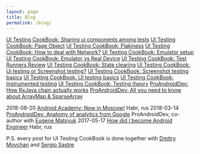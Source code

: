 ```yaml
---
layout: page
title: Blog
permalink: /blog/
---
```




[UI Testing CookBook: Sharing ui components among tests](https://android-ui-testing.github.io/Cookbook/practices/shared_test_components/)
[UI Testing CookBook: Page Object](https://android-ui-testing.github.io/Cookbook/practices/page_object/)
[UI Testing CookBook: Flakiness](https://android-ui-testing.github.io/Cookbook/practices/flakiness/)
[UI Testing CookBook: How to deal with Network?](https://android-ui-testing.github.io/Cookbook/practices/network/)
[UI Testing CookBook: Emulator setup](https://android-ui-testing.github.io/Cookbook/practices/emulator_setup/)
[UI Testing CookBook: Emulator vs Real Device](https://android-ui-testing.github.io/Cookbook/practices/emulator_vs_real_device/)
[UI Testing CookBook: Test Runners Review](https://android-ui-testing.github.io/Cookbook/practices/test_runners_review/)
[UI Testing CookBook: State clearing](https://android-ui-testing.github.io/Cookbook/practices/state_clearing/)
[UI Testing CookBook: Ui testing or Screenshot testing?](https://android-ui-testing.github.io/Cookbook/basics/ui_tests_vs_snapshot_tests/)
[UI Testing CookBook: Screenshot testing basics](https://android-ui-testing.github.io/Cookbook/basics/screenshot_testing/)
[UI Testing CookBook: UI testing basics](https://android-ui-testing.github.io/Cookbook/basics/ui_testing/)
[UI Testing CookBook: Instrumented testing](https://android-ui-testing.github.io/Cookbook/basics/instrumented_testing_basics/)
[UI Testing CookBook: Testing theory](https://android-ui-testing.github.io/Cookbook/basics/testing_theory/)
[ProAndroidDev: How RxJava chain actually works](https://proandroiddev.com/how-rxjava-chain-actually-works-2800692f7e13)
[ProAndroidDev: All you need to know about ArrayMap & SparseArray](https://proandroiddev.com/all-you-need-to-know-about-arraymap-sparsearray-49759c2ecbf9)

2018-08-20 [Android Academy: Now in Moscow!](https://habr.com/ru/post/420573/) Habr, rus
2018-03-14 [ProAndroidDev: Anatomy of analytics from Google](https://proandroiddev.com/anatomy-of-analytics-from-google-e107fff107ab) ProAndroidDev, co-author with [Eugene Matsyuk](https://github.com/matzuk)
2017-05-17 [How did I become Android Engineer](https://habr.com/ru/post/328888/) Habr, rus

P.S. every post for UI Testing CookBook is done together with [Dmitry Movchan](https://github.com/v1sar) and [Sergio Sastre](https://github.com/sergio-sastre)

